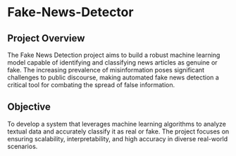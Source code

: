 # Fake-News-Detector

## Project Overview
The Fake News Detection project aims to build a robust machine learning model capable of identifying and classifying news articles as genuine or fake. The increasing prevalence of misinformation poses significant challenges to public discourse, making automated fake news detection a critical tool for combating the spread of false information.

## Objective
To develop a system that leverages machine learning algorithms to analyze textual data and accurately classify it as real or fake. The project focuses on ensuring scalability, interpretability, and high accuracy in diverse real-world scenarios.

